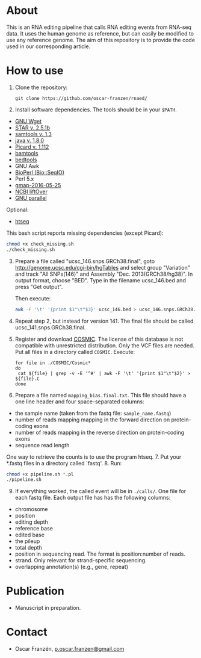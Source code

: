 # About
This is an RNA editing pipeline that calls RNA editing events from RNA-seq data. It uses the human genome as reference, but can easily be modified to use any reference genome. The aim of this repository is to provide the code used in our corresponding article.

# How to use
1. Clone the repository:

   ```
   git clone https://github.com/oscar-franzen/rnaed/
   ```
2. Install software dependencies. The tools should be in your ```$PATH```.
  * [GNU Wget](https://www.gnu.org/software/wget/)
  * [STAR v. 2.5.1b](https://github.com/alexdobin/STAR)
  * [samtools v. 1.3](http://www.htslib.org/download/)
  * [java v. 1.8.0](http://www.oracle.com/technetwork/java/javase/downloads/jdk8-downloads-2133151.html)
  * [Picard v. 1.112](https://broadinstitute.github.io/picard/)
  * [bamtools](https://github.com/pezmaster31/bamtools)
  * [bedtools](http://bedtools.readthedocs.io/en/latest/)
  * GNU Awk
  * [BioPerl (Bio::SeqIO)](http://bioperl.org/INSTALL.html)
  * Perl 5.x
  * [gmap-2016-05-25](http://research-pub.gene.com/gmap/)
  * [NCBI liftOver](http://hgdownload.soe.ucsc.edu/admin/exe/linux.x86_64/liftOver)
  * [GNU parallel](https://www.gnu.org/software/parallel/)

  Optional:
  * [htseq](http://www-huber.embl.de/HTSeq/doc/count.html)  
  
This bash script reports missing dependencies (except Picard):
```bash
chmod +x check_missing.sh
./check_missing.sh
```
3. Prepare a file called "ucsc_146.snps.GRCh38.final", goto http://genome.ucsc.edu/cgi-bin/hgTables and select group "Variation" and track "All SNPs(146)" and Assembly "Dec. 2013(GRCh38/hg38)". In output format, choose "BED". Type in the filename ucsc_146.bed and press "Get output".  

   Then execute:  
   ```bash
   awk -F '\t' '{print $1"\t"$3}' ucsc_146.bed > ucsc_146.snps.GRCh38.final
   ```
4. Repeat step 2, but instead for version 141. The final file should be called ucsc_141.snps.GRCh38.final.

5. Register and download [COSMIC](http://cancer.sanger.ac.uk/cosmic). The license of this database is not compatible with unrestricted distribution. Only the VCF files are needed. Put all files in a directory called `COSMIC`. Execute:

   ```
   for file in ./COSMIC/Cosmic*
   do
    cat ${file} | grep -v -E '^#' | awk -F '\t' '{print $1"\t"$2}' > ${file}.C
   done
   ```

6. Prepare a file named `mapping_bias.final.txt`. This file should have a one line header and four space-separated columns:
  * the sample name (taken from the fastq file: `sample_name.fastq`)
  * number of reads mapping mapping in the forward direction on protein-coding exons
  * number of reads mapping in the reverse direction on protein-coding exons
  * sequence read length

   One way to retrieve the counts is to use the program htseq.
7. Put your *.fastq files in a directory called `fastq'.
8. Run:

   ```bash
   chmod +x pipeline.sh *.pl
   ./pipeline.sh
   ```
9. If everything worked, the called event will be in `./calls/`. One file for each fastq file. Each output file has has the following columns:
  * chromosome
  * position
  * editing depth
  * reference base
  * edited base
  * the pileup
  * total depth
  * position in sequencing read. The format is position:number of reads.
  * strand. Only relevant for strand-specific sequencing.
  * overlapping annotation(s) (e.g., gene, repeat)

# Publication
* Manuscript in preparation.

# Contact
* Oscar Franzén, <p.oscar.franzen@gmail.com>